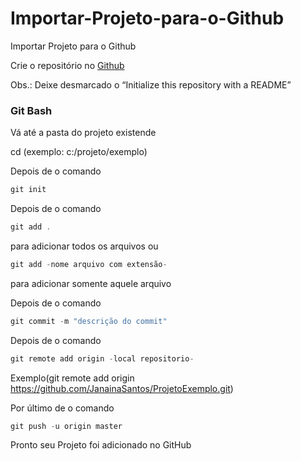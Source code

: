 # Importar-Projeto-para-o-Github
Importar Projeto para o Github

Crie o repositório no [Github](https://github.com)

Obs.: Deixe desmarcado o “Initialize this repository with a README”

### Git Bash
Vá até a pasta do projeto existende

cd (exemplo: c:/projeto/exemplo)

Depois de o comando
```javascript
git init
```

Depois de o comando
```javascript
git add . 
```
para adicionar todos os arquivos ou 
```javascript
git add -nome arquivo com extensão- 
```
para adicionar somente aquele arquivo

Depois de o comando
```javascript
git commit -m "descrição do commit"
```

Depois de o comando
```javascript
git remote add origin -local repositorio-
```
Exemplo(git remote add origin https://github.com/JanainaSantos/ProjetoExemplo.git)

Por último de o comando
```javascript
git push -u origin master
```

Pronto seu Projeto foi adicionado no GitHub



